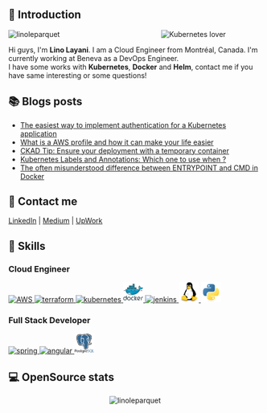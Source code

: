 ## 👋 Introduction

<img align="right" alt="Kubernetes lover" width="200" src="https://camo.githubusercontent.com/40165a147c3dcea0fa1db780bb533fc5f98546ccfb9d5d05ddb2f429277f5348/68747470733a2f2f616e616c7974696373696e6469616d61672e636f6d2f77702d636f6e74656e742f75706c6f6164732f323031382f31322f646576656c6f7065722d6472696262626c652e676966">

<p align="left"> <img src="https://komarev.com/ghpvc/?username=linoleparquet&label=Profile%20views&color=0e75b6&style=flat" alt="linoleparquet" /> </p>

Hi guys, I'm **Lino Layani**. I am a Cloud Engineer from Montréal, Canada. I'm currently working at Beneva as a DevOps Engineer.  
I have some works with **Kubernetes**, **Docker** and **Helm**, contact me if you have same interesting or some questions!

## 📚 Blogs posts

<!-- BLOG-POST-LIST:START -->
- [The easiest way to implement authentication for a Kubernetes application](https://medium.com/@linoleparquet/the-easiest-way-to-implement-authentication-for-a-kubernetes-application-44867fbd35f6?source=rss-fc6fe4499efd------2)
- [What is a AWS profile and how it can make your life easier](https://medium.com/@linoleparquet/what-is-a-aws-profile-and-how-it-can-make-your-life-easier-df5dd3c4a8c1?source=rss-fc6fe4499efd------2)
- [CKAD Tip: Ensure your deployment with a temporary container](https://medium.com/@linoleparquet/ckad-tip-ensure-your-deployment-with-a-temporary-container-f21054aefcc7?source=rss-fc6fe4499efd------2)
- [Kubernetes Labels and Annotations: Which one to use when ?](https://medium.com/@linoleparquet/kubernetes-labels-and-annotations-which-one-to-use-when-22278e7bbc79?source=rss-fc6fe4499efd------2)
- [The often misunderstood difference between ENTRYPOINT and CMD in Docker](https://medium.com/@linoleparquet/docker-cmd-and-entrypoint-230fdd118e96?source=rss-fc6fe4499efd------2)
<!-- BLOG-POST-LIST:END -->

## 📮 Contact me

[LinkedIn][0] | [Medium][1] | [UpWork][2]

[0]: https://www.linkedin.com/in/lino-layani/
[1]: https://medium.com/@linoleparquet
[2]: https://www.upwork.com/freelancers/~0194c33fa33451eca9

## 🤹 Skills

### Cloud Engineer

<p align="left">
  <a href="https://aws.amazon.com/" target="_blank" rel="noreferrer">
    <img
      src="https://upload.wikimedia.org/wikipedia/commons/9/93/Amazon_Web_Services_Logo.svg"
      alt="AWS"
      width="40"
      height="40"
    />
  <a href="https://terraform.io" target="_blank" rel="noreferrer">
    <img
      src="https://www.svgrepo.com/show/354447/terraform-icon.svg"
      alt="terraform"
      width="40"
      height="40"
    />
  <a href="https://kubernetes.io" target="_blank" rel="noreferrer">
    <img
      src="https://www.vectorlogo.zone/logos/kubernetes/kubernetes-icon.svg"
      alt="kubernetes"
      width="40"
      height="40"
    />
  <a href="https://www.docker.com/" target="_blank" rel="noreferrer">
    <img
      src="https://raw.githubusercontent.com/devicons/devicon/master/icons/docker/docker-original-wordmark.svg"
      alt="docker"
      width="40"
      height="40"
    />
  </a>
  <a href="https://www.jenkins.io" target="_blank" rel="noreferrer">
    <img
      src="https://www.vectorlogo.zone/logos/jenkins/jenkins-icon.svg"
      alt="jenkins"
      width="40"
      height="40"
    />
  </a>
  </a>
  <a href="https://www.linux.org/" target="_blank" rel="noreferrer">
    <img
      src="https://raw.githubusercontent.com/devicons/devicon/master/icons/linux/linux-original.svg"
      alt="linux"
      width="40"
      height="40"
    />
  </a>
  <a href="https://www.python.org" target="_blank" rel="noreferrer">
    <img
      src="https://raw.githubusercontent.com/devicons/devicon/master/icons/python/python-original.svg"
      alt="python"
      width="40"
      height="40"
    />
  </a>
</p>

### Full Stack Developer

<p align="left">
  <a href="https://spring.io/" target="_blank" rel="noreferrer">
    <img
      src="https://www.vectorlogo.zone/logos/springio/springio-icon.svg"
      alt="spring"
      width="40"
      height="40"
    />
  </a>
  <a href="https://angular.io" target="_blank" rel="noreferrer">
    <img
      src="https://angular.io/assets/images/logos/angular/angular.svg"
      alt="angular"
      width="40"
      height="40"
    />
  </a>
  <a href="https://www.postgresql.org" target="_blank" rel="noreferrer">
    <img
      src="https://raw.githubusercontent.com/devicons/devicon/master/icons/postgresql/postgresql-original-wordmark.svg"
      alt="postgresql"
      width="40"
      height="40"
    />
  </a>
</p>

## 💻 OpenSource stats

<p align="center">
<img src="https://github-readme-stats.vercel.app/api?username=linoleparquet&show_icons=true&locale=en" alt="linoleparquet" />
</p>
